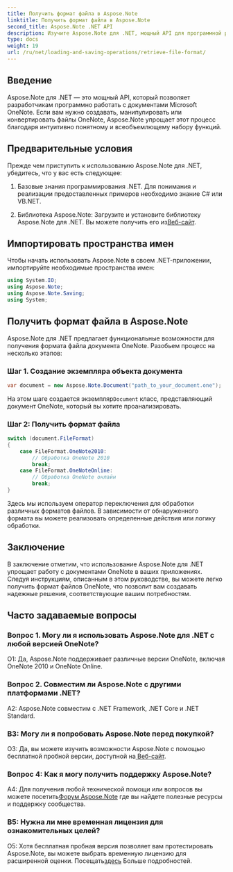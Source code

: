 ```yaml
---
title: Получить формат файла в Aspose.Note
linktitle: Получить формат файла в Aspose.Note
second_title: Aspose.Note .NET API
description: Изучите Aspose.Note для .NET, мощный API для программной работы с документами Microsoft OneNote.
type: docs
weight: 19
url: /ru/net/loading-and-saving-operations/retrieve-file-format/
---
```

## Введение

Aspose.Note для .NET — это мощный API, который позволяет разработчикам программно работать с документами Microsoft OneNote. Если вам нужно создавать, манипулировать или конвертировать файлы OneNote, Aspose.Note упрощает этот процесс благодаря интуитивно понятному и всеобъемлющему набору функций.

## Предварительные условия

Прежде чем приступить к использованию Aspose.Note для .NET, убедитесь, что у вас есть следующее:

1. Базовые знания программирования .NET. Для понимания и реализации предоставленных примеров необходимо знание C# или VB.NET.
   
2.  Библиотека Aspose.Note: Загрузите и установите библиотеку Aspose.Note для .NET. Вы можете получить его из[Веб-сайт](https://releases.aspose.com/note/net/).

## Импортировать пространства имен

Чтобы начать использовать Aspose.Note в своем .NET-приложении, импортируйте необходимые пространства имен:

```csharp
using System.IO;
using Aspose.Note;
using Aspose.Note.Saving;
using System;
```

## Получить формат файла в Aspose.Note

Aspose.Note для .NET предлагает функциональные возможности для получения формата файла документа OneNote. Разобьем процесс на несколько этапов:

### Шаг 1. Создание экземпляра объекта документа

```csharp
var document = new Aspose.Note.Document("path_to_your_document.one");
```

 На этом шаге создается экземпляр`Document` класс, представляющий документ OneNote, который вы хотите проанализировать.

### Шаг 2: Получить формат файла

```csharp
switch (document.FileFormat)
{
    case FileFormat.OneNote2010:
        // Обработка OneNote 2010
        break;
    case FileFormat.OneNoteOnline:
        // Обработка OneNote онлайн
        break;
}
```

Здесь мы используем оператор переключения для обработки различных форматов файлов. В зависимости от обнаруженного формата вы можете реализовать определенные действия или логику обработки.

## Заключение

В заключение отметим, что использование Aspose.Note для .NET упрощает работу с документами OneNote в ваших приложениях. Следуя инструкциям, описанным в этом руководстве, вы можете легко получить формат файлов OneNote, что позволит вам создавать надежные решения, соответствующие вашим потребностям.

## Часто задаваемые вопросы

### Вопрос 1. Могу ли я использовать Aspose.Note для .NET с любой версией OneNote?

О1: Да, Aspose.Note поддерживает различные версии OneNote, включая OneNote 2010 и OneNote Online.

### Вопрос 2. Совместим ли Aspose.Note с другими платформами .NET?

A2: Aspose.Note совместим с .NET Framework, .NET Core и .NET Standard.

### В3: Могу ли я попробовать Aspose.Note перед покупкой?

 О3: Да, вы можете изучить возможности Aspose.Note с помощью бесплатной пробной версии, доступной на[ Веб-сайт](https://releases.aspose.com/).

### Вопрос 4: Как я могу получить поддержку Aspose.Note?

 A4: Для получения любой технической помощи или вопросов вы можете посетить[Форум Aspose.Note](https://forum.aspose.com/c/note/28) где вы найдете полезные ресурсы и поддержку сообщества.

### В5: Нужна ли мне временная лицензия для ознакомительных целей?

О5: Хотя бесплатная пробная версия позволяет вам протестировать Aspose.Note, вы можете выбрать временную лицензию для расширенной оценки. Посещать[здесь](https://purchase.aspose.com/temporary-license/) Больше подробностей.